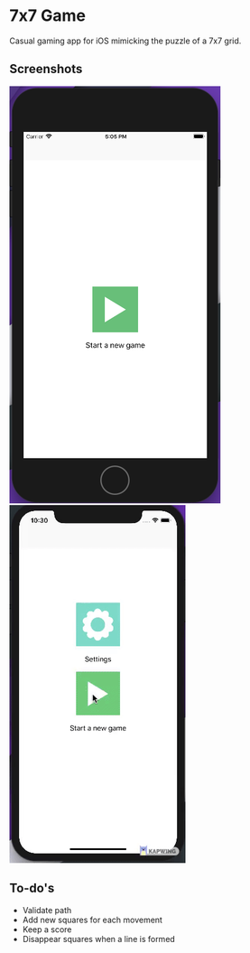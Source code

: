 # 7x7 Game

Casual gaming app for iOS mimicking the puzzle of a 7x7 grid.

## Screenshots

![](ref_images/initView.png)
![](ref_images/grid.gif)

## To-do's

* Validate path
* Add new squares for each movement
* Keep a score
* Disappear squares when a line is formed
